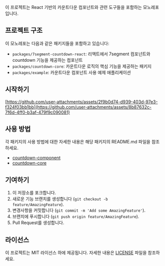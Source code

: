 이 프로젝트는 React 기반의 카운트다운 컴포넌트와 관련 도구들을 포함하는 모노레포입니다.

## 프로젝트 구조

이 모노레포는 다음과 같은 패키지들을 포함하고 있습니다:

- `packages/7segment-countdown-react`: 리액트에서 7segment 컴포넌트와 countdown 기능을 제공하는 컴포넌트
- `packages/countdown-core`: 카운트다운 로직의 핵심 기능을 제공하는 패키지
- `packages/example`: 카운트다운 컴포넌트 사용 예제 애플리케이션

## 시작하기

[https://github.com/user-attachments/assets/2f9b0d74-d939-403d-97e3-f324f03bb1bb](https://github.com/user-attachments/assets/8b87632c-7f6d-4ff0-b3af-479f9c090081)

## 사용 방법

각 패키지의 사용 방법에 대한 자세한 내용은 해당 패키지의 README.md 파일을 참조하세요.

- [countdown-component](packages/countdown-react/README.md)
- [countdown-core](packages/core/README.md)

## 기여하기

1. 이 저장소를 포크합니다.
2. 새로운 기능 브랜치를 생성합니다 (`git checkout -b feature/AmazingFeature`).
3. 변경사항을 커밋합니다 (`git commit -m 'Add some AmazingFeature'`).
4. 브랜치에 푸시합니다 (`git push origin feature/AmazingFeature`).
5. Pull Request를 생성합니다.

## 라이선스

이 프로젝트는 MIT 라이선스 하에 제공됩니다. 자세한 내용은 [LICENSE](LICENSE) 파일을 참조하세요.
